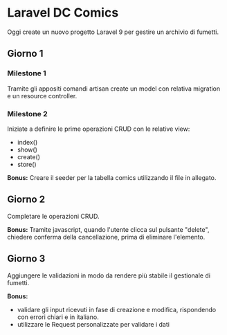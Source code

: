 # Laravel DC Comics
Oggi create un nuovo progetto Laravel 9 per gestire un archivio di fumetti.

## Giorno 1
### Milestone 1
Tramite gli appositi comandi artisan create un model con relativa migration e un resource controller.
### Milestone 2
Iniziate a definire le prime operazioni CRUD con le relative view:
- index()
- show()
- create()
- store()

**Bonus:**
Creare il seeder per la tabella comics utilizzando il file in allegato.

## Giorno 2 
Completare le operazioni CRUD.

**Bonus:**
Tramite javascript, quando l'utente clicca sul pulsante "delete", chiedere conferma della cancellazione, prima di eliminare l'elemento.

## Giorno 3
Aggiungere le validazioni in modo da rendere più stabile il gestionale di fumetti.

**Bonus:**
- validare gli input ricevuti in fase di creazione e modifica, rispondendo con errori chiari e in italiano.
- utilizzare le Request personalizzate per validare i dati